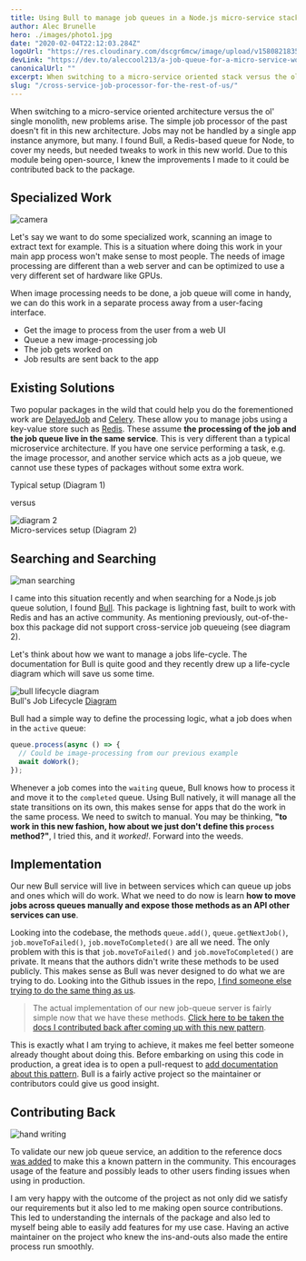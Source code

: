 ```yaml
---
title: Using Bull to manage job queues in a Node.js micro-service stack 🌎
author: Alec Brunelle
hero: ./images/photo1.jpg
date: "2020-02-04T22:12:03.284Z"
logoUrl: "https://res.cloudinary.com/dscgr6mcw/image/upload/v1580821835/bull-post/melanie-pongratz-SsBI9pweAeA-unsplash.jpg"
devLink: "https://dev.to/aleccool213/a-job-queue-for-a-micro-service-world--4b26"
canonicalUrl: ""
excerpt: When switching to a micro-service oriented stack versus the ol' single monolith, new problems arise.
slug: "/cross-service-job-processor-for-the-rest-of-us/"
---
```


When switching to a micro-service oriented architecture versus the ol' single monolith, new problems arise. The simple job processor of the past doesn't fit in this new architecture. Jobs may not be handled by a single app instance anymore, but many. I found Bull, a Redis-based queue for Node, to cover my needs, but needed tweaks to work in this new world. Due to this module being open-source, I knew the improvements I made to it could be contributed back to the package.

## Specialized Work

<div class="Image__Small">
  <img src="./images/photo2.png" alt="camera"/>
</div>

Let's say we want to do some specialized work, scanning an image to extract text for example. This is a situation where doing this work in your main app process won't make sense to most people. The needs of image processing are different than a web server and can be optimized to use a very different set of hardware like GPUs.

When image processing needs to be done, a job queue will come in handy, we can do this work in a separate process away from a user-facing interface.

- Get the image to process from the user from a web UI
- Queue a new image-processing job
- The job gets worked on
- Job results are sent back to the app

## Existing Solutions

Two popular packages in the wild that could help you do the forementioned work are [DelayedJob](https://github.com/collectiveidea/delayed_job/) and [Celery](http://www.celeryproject.org/). These allow you to manage jobs using a key-value store such as [Redis](https://redis.io/). These assume **the processing of the job and the job queue live in the same service**. This is very different than a typical microservice architecture. If you have one service performing a task, e.g. the image processor, and another service which acts as a job queue, we cannot use these types of packages without some extra work.

<div class="Image__Medium">
  <img src="./images/bull-1.png" alt=""/>
  <figcaption>Typical setup (Diagram 1)</figcaption>
</div>

versus

<div class="Image__Medium">
  <img src="./images/bull-post2.png" alt="diagram 2"/>
  <figcaption>Micro-services setup (Diagram 2)</figcaption>
</div>

## Searching and Searching

<div class="Image__Small">
  <img src="./images/photo3.png" alt="man searching"/>
</div>

I came into this situation recently and when searching for a Node.js job queue solution, I found [Bull](https://github.com/OptimalBits/bull). This package is lightning fast, built to work with Redis and has an active community. As mentioning previously, out-of-the-box this package did not support cross-service job queueing (see diagram 2).

Let's think about how we want to manage a jobs life-cycle. The documentation for Bull is quite good and they recently drew up a life-cycle diagram which will save us some time.

<div class="Image__Medium">
  <img src="./images/job-lifecycle.png" alt="bull lifecycle diagram"/>
  <figcaption>Bull's Job Lifecycle <a href="https://github.com/OptimalBits/bull/blob/develop/docs/job-lifecycle.png" target="_blank">Diagram</a></figcaption>
</div>

Bull had a simple way to define the processing logic, what a job does when in the `active` queue:

```javascript
queue.process(async () => {
  // Could be image-processing from our previous example
  await doWork();
});
```

Whenever a job comes into the `waiting` queue, Bull knows how to process it and move it to the `completed` queue. Using Bull natively, it will manage all the state transitions on its own, this makes sense for apps that do the work in the same process. We need to switch to manual. You may be thinking, **"to work in this new fashion, how about we just don't define this `process` method?"**, I tried this, and it _worked!_. Forward into the weeds.

## Implementation

Our new Bull service will live in between services which can queue up jobs and ones which will do work. What we need to do now is learn **how to move jobs across queues manually and expose those methods as an API other services can use**.

Looking into the codebase, the methods `queue.add()`, `queue.getNextJob()`, `job.moveToFailed()`, `job.moveToCompleted()` are all we need. The only problem with this is that `job.moveToFailed()` and `job.moveToCompleted()` are private. It means that the authors didn't write these methods to be used publicly. This makes sense as Bull was never designed to do what we are trying to do. Looking into the Github issues in the repo, [I find someone else trying to do the same thing as us](https://github.com/OptimalBits/bull/issues/790).

> The actual implementation of our new job-queue server is fairly simple now that we have these methods. [Click here to be taken the docs I contributed back after coming up with this new pattern](https://github.com/OptimalBits/bull/blob/develop/PATTERNS.md#manually-fetching-jobs).

This is exactly what I am trying to achieve, it makes me feel better someone already thought about doing this. Before embarking on using this code in production, a great idea is to open a pull-request to [add documentation about this pattern](https://github.com/OptimalBits/bull/pull/1017/files#diff-375fc823554b090375d9c47199cb5ee2R201). Bull is a fairly active project so the maintainer or contributors could give us good insight.

## Contributing Back

<div class="Image__Small">
  <img src="./images/photo5.png" alt="hand writing"/>
</div>

To validate our new job queue service, an addition to the reference docs <a href="https://github.com/OptimalBits/bull/pull/1017/files#diff-375fc823554b090375d9c47199cb5ee2R201" target="_blank">was added</a> to make this a known pattern in the community. This encourages usage of the feature and possibly leads to other users finding issues when using in production.

I am very happy with the outcome of the project as not only did we satisfy our requirements but it also led to me making open source contributions. This led to understanding the internals of the package and also led to myself being able to easily add features for my use case. Having an active maintainer on the project who knew the ins-and-outs also made the entire process run smoothly.
